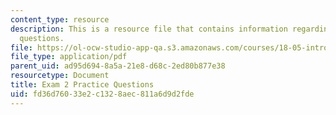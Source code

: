 ```yaml
---
content_type: resource
description: This is a resource file that contains information regarding exam 2 practice
  questions.
file: https://ol-ocw-studio-app-qa.s3.amazonaws.com/courses/18-05-introduction-to-probability-and-statistics-spring-2014/fd36d76033e2c1328aec811a6d9d2fde_MIT18_05S14_Prac_Exam2.pdf
file_type: application/pdf
parent_uid: ad95d694-8a5a-21e8-d68c-2ed80b877e38
resourcetype: Document
title: Exam 2 Practice Questions
uid: fd36d760-33e2-c132-8aec-811a6d9d2fde
---
```

